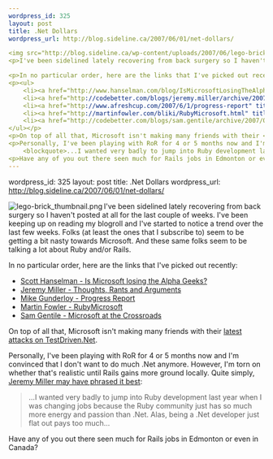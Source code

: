 ```yaml
--- 
wordpress_id: 325
layout: post
title: .Net Dollars
wordpress_url: http://blog.sideline.ca/2007/06/01/net-dollars/

<img src="http://blog.sideline.ca/wp-content/uploads/2007/06/lego-brick_thumbnail.png" alt="lego-brick_thumbnail.png" align="left"/>
<p>I've been sidelined lately recovering from back surgery so I haven't posted at all for the last couple of weeks.  I've been keeping up on reading my blogroll and I've started to notice a trend over the last few weeks.  Folks (at least the ones that I subscribe to) seem to be getting a bit nasty towards Microsoft.  And these same folks seem to be talking a lot about Ruby and/or Rails.</p>

<p>In no particular order, here are the links that I've picked out recently:</p>
<p><ul>
	<li><a href="http://www.hanselman.com/blog/IsMicrosoftLosingTheAlphaGeeks.aspx" title="Scott Hanselman's Computer Zen - Is Microsoft losing the Alpha Geeks?">Scott Hanselman - Is Microsoft losing the Alpha Geeks?</a></li>
	<li><a href="http://codebetter.com/blogs/jeremy.miller/archive/2007/05/21/thoughts-rants-and-arguments-my-devteach-2007-rollup.aspx" title="Thoughts, Rants and Arguments: My DevTeach 2007 Rollup - Jeremy D. Miller -- The Shade Tree Developer">Jeremy Miller - Thoughts, Rants and Arguments</a></li>
	<li><a href="http://www.afreshcup.com/2007/6/1/progress-report" title="A Fresh Cup: Progress Report">Mike Gunderloy - Progress Report</a></li>
	<li><a href="http://martinfowler.com/bliki/RubyMicrosoft.html" title="MF Bliki: RubyMicrosoft">Martin Fowler - RubyMicrosoft</a></li>
	<li><a href="http://codebetter.com/blogs/sam.gentile/archive/2007/05/31/microsoft-at-the-crossroads.aspx" title="Microsoft at the Crossroads - Sam Gentile">Sam Gentile - Microsoft at the Crossroads</a></li>
</ul></p>
<p>On top of all that, Microsoft isn't making many friends with their <a href="http://weblogs.asp.net/nunitaddin/archive/2007/05/30/microsoft-vs-testdriven-net-express.aspx" title="Microsoft vs TestDriven.Net Express - TestDriven.NET by Jamie Cansdale">latest attacks on TestDriven.Net</a>.</p>
<p>Personally, I've been playing with RoR for 4 or 5 months now and I'm convinced that I don't want to do much .Net anymore.  However, I'm torn on whether that's realistic until Rails gains more ground locally.  Quite simply, <a href="http://codebetter.com/blogs/jeremy.miller/archive/2007/05/21/thoughts-rants-and-arguments-my-devteach-2007-rollup.aspx" title="Thoughts, Rants and Arguments: My DevTeach 2007 Rollup - Jeremy D. Miller -- The Shade Tree Developer">Jeremy Miller may have phrased it best</a>:
	<blockquote>...I wanted very badly to jump into Ruby development last year when I was changing jobs because the Ruby community just has so much more energy and passion than .Net.  Alas, being a .Net developer just flat out pays too much...</blockquote></p>
<p>Have any of you out there seen much for Rails jobs in Edmonton or even in Canada?</p>
--- 
```

wordpress_id: 325
layout: post
title: .Net Dollars
wordpress_url: http://blog.sideline.ca/2007/06/01/net-dollars/

<img src="http://blog.sideline.ca/wp-content/uploads/2007/06/lego-brick_thumbnail.png" alt="lego-brick_thumbnail.png" align="left"/>
<p>I've been sidelined lately recovering from back surgery so I haven't posted at all for the last couple of weeks.  I've been keeping up on reading my blogroll and I've started to notice a trend over the last few weeks.  Folks (at least the ones that I subscribe to) seem to be getting a bit nasty towards Microsoft.  And these same folks seem to be talking a lot about Ruby and/or Rails.</p>

<p>In no particular order, here are the links that I've picked out recently:</p>
<p><ul>
	<li><a href="http://www.hanselman.com/blog/IsMicrosoftLosingTheAlphaGeeks.aspx" title="Scott Hanselman's Computer Zen - Is Microsoft losing the Alpha Geeks?">Scott Hanselman - Is Microsoft losing the Alpha Geeks?</a></li>
	<li><a href="http://codebetter.com/blogs/jeremy.miller/archive/2007/05/21/thoughts-rants-and-arguments-my-devteach-2007-rollup.aspx" title="Thoughts, Rants and Arguments: My DevTeach 2007 Rollup - Jeremy D. Miller -- The Shade Tree Developer">Jeremy Miller - Thoughts, Rants and Arguments</a></li>
	<li><a href="http://www.afreshcup.com/2007/6/1/progress-report" title="A Fresh Cup: Progress Report">Mike Gunderloy - Progress Report</a></li>
	<li><a href="http://martinfowler.com/bliki/RubyMicrosoft.html" title="MF Bliki: RubyMicrosoft">Martin Fowler - RubyMicrosoft</a></li>
	<li><a href="http://codebetter.com/blogs/sam.gentile/archive/2007/05/31/microsoft-at-the-crossroads.aspx" title="Microsoft at the Crossroads - Sam Gentile">Sam Gentile - Microsoft at the Crossroads</a></li>
</ul></p>
<p>On top of all that, Microsoft isn't making many friends with their <a href="http://weblogs.asp.net/nunitaddin/archive/2007/05/30/microsoft-vs-testdriven-net-express.aspx" title="Microsoft vs TestDriven.Net Express - TestDriven.NET by Jamie Cansdale">latest attacks on TestDriven.Net</a>.</p>
<p>Personally, I've been playing with RoR for 4 or 5 months now and I'm convinced that I don't want to do much .Net anymore.  However, I'm torn on whether that's realistic until Rails gains more ground locally.  Quite simply, <a href="http://codebetter.com/blogs/jeremy.miller/archive/2007/05/21/thoughts-rants-and-arguments-my-devteach-2007-rollup.aspx" title="Thoughts, Rants and Arguments: My DevTeach 2007 Rollup - Jeremy D. Miller -- The Shade Tree Developer">Jeremy Miller may have phrased it best</a>:
	<blockquote>...I wanted very badly to jump into Ruby development last year when I was changing jobs because the Ruby community just has so much more energy and passion than .Net.  Alas, being a .Net developer just flat out pays too much...</blockquote></p>
<p>Have any of you out there seen much for Rails jobs in Edmonton or even in Canada?</p>
